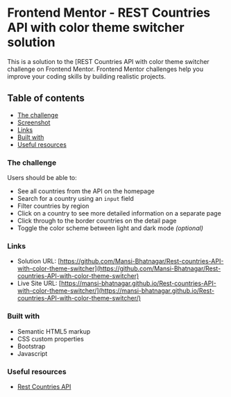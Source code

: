 # Frontend Mentor - REST Countries API with color theme switcher solution

This is a solution to the [REST Countries API with color theme switcher challenge on Frontend Mentor.
Frontend Mentor challenges help you improve your coding skills by building realistic projects.

## Table of contents

- [The challenge](#the-challenge)
- [Screenshot](#screenshot)
- [Links](#links)
- [Built with](#built-with)
- [Useful resources](#useful-resources)

### The challenge

Users should be able to:

- See all countries from the API on the homepage
- Search for a country using an `input` field
- Filter countries by region
- Click on a country to see more detailed information on a separate page
- Click through to the border countries on the detail page
- Toggle the color scheme between light and dark mode _(optional)_

### Links

- Solution URL: [https://github.com/Mansi-Bhatnagar/Rest-countries-API-with-color-theme-switcher](https://github.com/Mansi-Bhatnagar/Rest-countries-API-with-color-theme-switcher)
- Live Site URL: [https://mansi-bhatnagar.github.io/Rest-countries-API-with-color-theme-switcher/](https://mansi-bhatnagar.github.io/Rest-countries-API-with-color-theme-switcher/)

### Built with

- Semantic HTML5 markup
- CSS custom properties
- Bootstrap
- Javascript

### Useful resources

- [Rest Countries API](https://restcountries.com/#api-endpoints-v3)
